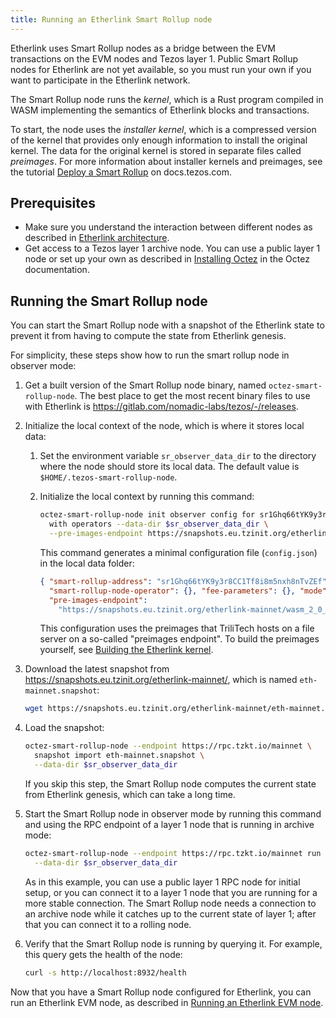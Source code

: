 ```yaml
---
title: Running an Etherlink Smart Rollup node
---
```


Etherlink uses Smart Rollup nodes as a bridge between the EVM transactions on the EVM nodes and Tezos layer 1.
Public Smart Rollup nodes for Etherlink are not yet available, so you must run your own if you want to participate in the Etherlink network.

The Smart Rollup node runs the _kernel_, which is a Rust program compiled in WASM implementing the semantics of Etherlink blocks and transactions.

To start, the node uses the _installer kernel_, which is a compressed version of the kernel that provides only enough information to install the original kernel.
The data for the original kernel is stored in separate files called _preimages_.
For more information about installer kernels and preimages, see the tutorial [Deploy a Smart Rollup](https://docs.tezos.com/tutorials/smart-rollup) on docs.tezos.com.

## Prerequisites

- Make sure you understand the interaction between different nodes as described in [Etherlink architecture](./architecture).
- Get access to a Tezos layer 1 archive node.
You can use a public layer 1 node or set up your own as described in [Installing Octez](https://tezos.gitlab.io/introduction/howtoget.html) in the Octez documentation.

## Running the Smart Rollup node

You can start the Smart Rollup node with a snapshot of the Etherlink state to prevent it from having to compute the state from Etherlink genesis.

For simplicity, these steps show how to run the smart rollup node in observer mode:

1. Get a built version of the Smart Rollup node binary, named `octez-smart-rollup-node`.
The best place to get the most recent binary files to use with Etherlink is https://gitlab.com/nomadic-labs/tezos/-/releases.

1. Initialize the local context of the node, which is where it stores local data:

   1. Set the environment variable `sr_observer_data_dir` to the directory where the node should store its local data.
   The default value is `$HOME/.tezos-smart-rollup-node`.
   1. Initialize the local context by running this command:

      ```bash
      octez-smart-rollup-node init observer config for sr1Ghq66tYK9y3r8CC1Tf8i8m5nxh8nTvZEf \
        with operators --data-dir $sr_observer_data_dir \
        --pre-images-endpoint https://snapshots.eu.tzinit.org/etherlink-mainnet/wasm_2_0_0
      ```

      This command generates a minimal configuration file (`config.json`) in the local data folder:

      ```json
      { "smart-rollup-address": "sr1Ghq66tYK9y3r8CC1Tf8i8m5nxh8nTvZEf",
        "smart-rollup-node-operator": {}, "fee-parameters": {}, "mode": "observer",
        "pre-images-endpoint":
          "https://snapshots.eu.tzinit.org/etherlink-mainnet/wasm_2_0_0" }
      ```

      This configuration uses the preimages that TriliTech hosts on a file server on a so-called "preimages endpoint".
      To build the preimages yourself, see [Building the Etherlink kernel](./building-kernel).

1. Download the latest snapshot from https://snapshots.eu.tzinit.org/etherlink-mainnet/, which is named `eth-mainnet.snapshot`:

   ```bash
   wget https://snapshots.eu.tzinit.org/etherlink-mainnet/eth-mainnet.snapshot
   ```

1. Load the snapshot:

   ```bash
   octez-smart-rollup-node --endpoint https://rpc.tzkt.io/mainnet \
     snapshot import eth-mainnet.snapshot \
     --data-dir $sr_observer_data_dir
   ```

   If you skip this step, the Smart Rollup node computes the current state from Etherlink genesis, which can take a long time.

1. Start the Smart Rollup node in observer mode by running this command and using the RPC endpoint of a layer 1 node that is running in archive mode:

   ```bash
   octez-smart-rollup-node --endpoint https://rpc.tzkt.io/mainnet run \
     --data-dir $sr_observer_data_dir
   ```

   As in this example, you can use a public layer 1 RPC node for initial setup, or you can connect it to a layer 1 node that you are running for a more stable connection.
   The Smart Rollup node needs a connection to an archive node while it catches up to the current state of layer 1; after that you can connect it to a rolling node.

1. Verify that the Smart Rollup node is running by querying it.
For example, this query gets the health of the node:

   ```bash
   curl -s http://localhost:8932/health
   ```

Now that you have a Smart Rollup node configured for Etherlink, you can run an Etherlink EVM node, as described in [Running an Etherlink EVM node](./evm-nodes).
